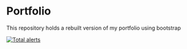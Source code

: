 # Portfolio
This repository holds a rebuilt version of my portfolio using bootstrap

[![Total alerts](https://img.shields.io/lgtm/alerts/g/badges/shields.svg?logo=lgtm&logoWidth=18)](https://lgtm.com/projects/g/badges/shields/alerts/)
